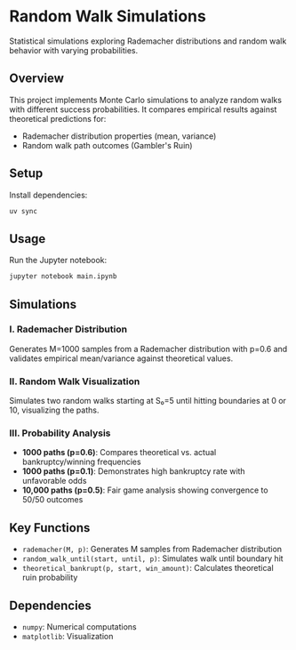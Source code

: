 # Random Walk Simulations

Statistical simulations exploring Rademacher distributions and random walk behavior with
varying probabilities.

## Overview

This project implements Monte Carlo simulations to analyze random walks with different 
success probabilities. It compares empirical results against theoretical predictions 
for:

- Rademacher distribution properties (mean, variance)
- Random walk path outcomes (Gambler's Ruin)

## Setup

Install dependencies:

```bash
uv sync
```

## Usage

Run the Jupyter notebook:

```bash
jupyter notebook main.ipynb
```

## Simulations

### I. Rademacher Distribution
Generates M=1000 samples from a Rademacher distribution with p=0.6 and validates 
empirical mean/variance against theoretical values.

### II. Random Walk Visualization
Simulates two random walks starting at S₀=5 until hitting boundaries at 0 or 10, 
visualizing the paths.

### III. Probability Analysis
- **1000 paths (p=0.6)**: Compares theoretical vs. actual bankruptcy/winning frequencies
- **1000 paths (p=0.1)**: Demonstrates high bankruptcy rate with unfavorable odds
- **10,000 paths (p=0.5)**: Fair game analysis showing convergence to 50/50 outcomes

## Key Functions

- `rademacher(M, p)`: Generates M samples from Rademacher distribution
- `random_walk_until(start, until, p)`: Simulates walk until boundary hit
- `theoretical_bankrupt(p, start, win_amount)`: Calculates theoretical ruin probability

## Dependencies

- `numpy`: Numerical computations
- `matplotlib`: Visualization

